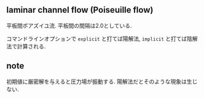 ## laminar channel flow (Poiseuille flow)

平板間ポアズイユ流. 
平板間の間隔は2.0としている. 

コマンドラインオプションで `explicit` と打てば陽解法, `implicit` と打てば陰解法で計算される.

## note
初期値に厳密解を与えると圧力場が振動する.
陽解法だとそのような現象は生じない.